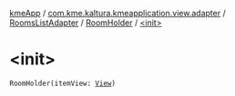 [kmeApp](../../../index.md) / [com.kme.kaltura.kmeapplication.view.adapter](../../index.md) / [RoomsListAdapter](../index.md) / [RoomHolder](index.md) / [&lt;init&gt;](./-init-.md)

# &lt;init&gt;

`RoomHolder(itemView: `[`View`](https://developer.android.com/reference/android/view/View.html)`)`